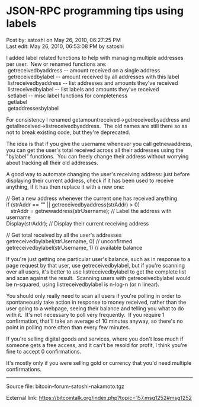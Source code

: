 # JSON-RPC programming tips using labels

Post by: satoshi on May 26, 2010, 06:27:25 PM<br>
Last edit: May 26, 2010, 06:53:08 PM by satoshi

I added label related functions to help with managing multiple addresses per user. &nbsp;New or renamed functions are:<br>
&nbsp;getreceivedbyaddress -- amount received on a single address<br>
&nbsp;getreceivedbylabel -- amount received by all addresses with this label<br>
&nbsp;listreceivedbyaddress -- list addresses and amounts they've received<br>
&nbsp;listreceivedbylabel -- list labels and amounts they've received<br>
&nbsp;setlabel -- misc label functions for completeness<br>
&nbsp;getlabel<br>
&nbsp;getaddressesbylabel

For consistency I renamed getamountreceived->getreceivedbyaddress and getallreceived->listreceivedbyaddress. &nbsp;The old names are still there so as not to break existing code, but they're deprecated.

The idea is that if you give the username whenever you call getnewaddress, you can get the user's total received across all their addresses using the "bylabel" functions. &nbsp;You can freely change their address without worrying about tracking all their old addresses.

A good way to automate changing the user's receiving address: just before displaying their current address, check if it has been used to receive anything, if it has then replace it with a new one:

// Get a new address whenever the current one has received anything<br>
if (strAddr == "" || getreceivedbyaddress(strAddr) > 0)<br>
&nbsp;&nbsp;&nbsp;strAddr = getnewaddress(strUsername); // Label the address with username<br>
Display(strAddr); // Display their current receiving address

// Get total received by all the user's addresses<br>
getreceivedbylabel(strUsername, 0) // unconfirmed<br>
getreceivedbylabel(strUsername, 1) // available balance

If you're just getting one particular user's balance, such as in response to a page request by that user, use getreceivedbylabel, but if you're scanning over all users, it's better to use listreceivedbylabel to get the complete list and scan against the result. &nbsp;Scanning users with getreceivedbylabel would be n-squared, using listreceivedbylabel is n-log-n (or n linear).

You should only really need to scan all users if you're polling in order to spontaneously take action in response to money received, rather than the user going to a webpage, seeing their balance and telling you what to do with it. &nbsp;It's not necessary to poll very frequently. &nbsp;If you require 1 confirmation, that'll take an average of 10 minutes anyway, so there's no point in polling more often than every few minutes.

If you're selling digital goods and services, where you don't lose much if someone gets a free access, and it can't be resold for profit, I think you're fine to accept 0 confirmations.

It's mostly only if you were selling gold or currency that you'd need multiple confirmations.

---

Source file: bitcoin-forum-satoshi-nakamoto.tgz

External link: https://bitcointalk.org/index.php?topic=157.msg1252#msg1252
